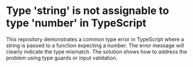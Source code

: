 # Type 'string' is not assignable to type 'number' in TypeScript

This repository demonstrates a common type error in TypeScript where a string is passed to a function expecting a number.  The error message will clearly indicate the type mismatch.  The solution shows how to address the problem using type guards or input validation.